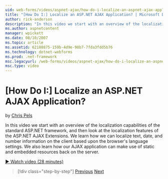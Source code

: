 ```yaml
---
uid: web-forms/videos/aspnet-ajax/how-do-i-localize-an-aspnet-ajax-application
title: "[How Do I:] Localize an ASP.NET AJAX Application? | Microsoft Docs"
author: rick-anderson
description: "In this video we start with an overview of the localization capabilities of the standard ASP.NET framework, and then look at the localization features of the..."
ms.author: aspnetcontent
manager: wpickett
ms.date: 08/10/2007
ms.topic: article
ms.assetid: 62188875-159b-4d9e-98b7-7fda3fdd5b76
ms.technology: dotnet-webforms
ms.prod: .net-framework
msc.legacyurl: /web-forms/videos/aspnet-ajax/how-do-i-localize-an-aspnet-ajax-application
msc.type: video
---
```

[How Do I:] Localize an ASP.NET AJAX Application?
====================
by [Chris Pels](https://twitter.com/chrispels)

In this video we start with an overview of the localization capabilities of the standard ASP.NET framework, and then look at the localization features of the ASP.NET AJAX Extensions. We learn how we can localize text, date, and number information on the client based upon the browser's language settings. We also learn how our AJAX application can make use of static and embedded resources back on the server.

[&#9654; Watch video (28 minutes)](https://channel9.msdn.com/Blogs/ASP-NET-Site-Videos/how-do-i-localize-an-aspnet-ajax-application)

> [!div class="step-by-step"]
> [Previous](how-do-i-implement-the-persistent-communications-pattern-with-the-updatepanel.md)
> [Next](how-do-i-implement-the-persistent-communications-pattern-using-web-services.md)
